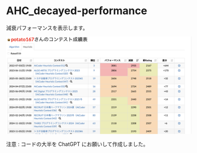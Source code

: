# AHC_decayed-performance

減衰パフォーマンスを表示します。

![](images/vis.png)

注意 : コードの大半を ChatGPT にお願いして作成しました。
